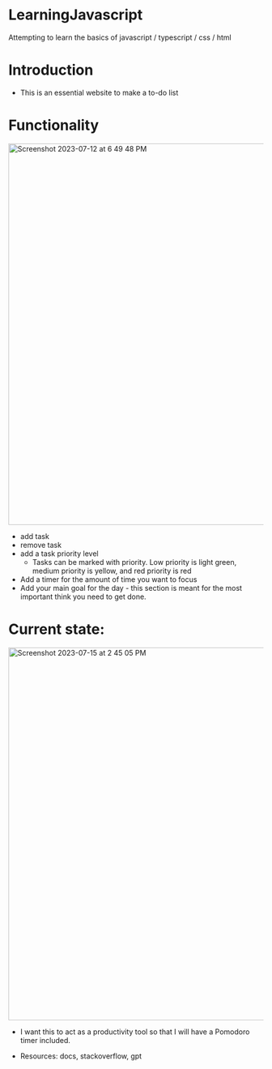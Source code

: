 # LearningJavascript
Attempting to learn the basics of javascript / typescript / css / html

# Introduction
- This is an essential website to make a to-do list 
# Functionality 

<img width="753" alt="Screenshot 2023-07-12 at 6 49 48 PM" src="https://github.com/LucasMazza42/To-Do-Website/assets/47802441/7a6a418e-507c-4108-a4d1-e7b5f9701c92">


- add task
- remove task
- add a task priority level
  - Tasks can be marked with priority. Low priority is light green, medium priority is yellow, and red priority is red
- Add a timer for the amount of time you want to focus
- Add your main goal for the day - this section is meant for the most important think you need to get done. 

# Current state: 
<img width="736" alt="Screenshot 2023-07-15 at 2 45 05 PM" src="https://github.com/LucasMazza42/To-Do-Website/assets/47802441/9403e909-068e-4a50-8d66-5730b788702d">

- I want this to act as a productivity tool so that I will have a Pomodoro timer included.



- Resources: docs, stackoverflow, gpt 
